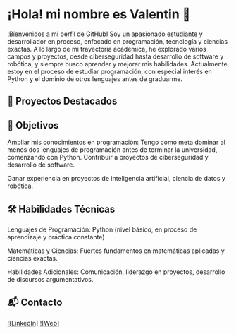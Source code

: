 # ¡Hola! mi nombre es Valentin 👋

¡Bienvenidos a mi perfil de GitHub! Soy un apasionado estudiante y desarrollador en proceso, enfocado en programación, tecnología y ciencias exactas. A lo largo de mi trayectoria académica, he explorado varios campos y proyectos, desde ciberseguridad hasta desarrollo de software y robótica, y siempre busco aprender y mejorar mis habilidades. Actualmente, estoy en el proceso de estudiar programación, con especial interés en Python y el dominio de otros lenguajes antes de graduarme.

## 🚀 Proyectos Destacados

## 🎯 Objetivos

Ampliar mis conocimientos en programación: Tengo como meta dominar al menos dos lenguajes de programación antes de terminar la universidad, comenzando con Python.
Contribuir a proyectos de ciberseguridad y desarrollo de software.

Ganar experiencia en proyectos de inteligencia artificial, ciencia de datos y robótica.

## 🛠️ Habilidades Técnicas

Lenguajes de Programación: Python (nivel básico, en proceso de aprendizaje y práctica constante)

Matemáticas y Ciencias: Fuertes fundamentos en matemáticas aplicadas y ciencias exactas.

Habilidades Adicionales: Comunicación, liderazgo en proyectos, desarrollo de discursos argumentativos.

## 📬 Contacto


[![LinkedIn]](https://www.linkedin.com/in/valentin-olarte-dev/)
[![Web]](https://my-profile-valeolartes-projects.vercel.app/)
